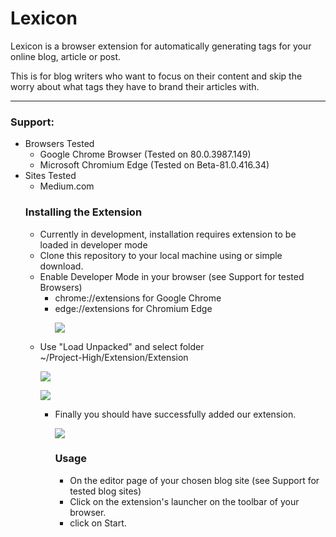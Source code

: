 # Lexicon

Lexicon is a browser extension for automatically generating tags for your online blog, article or post.

This is for blog writers who want to focus on their content and skip the worry about what tags they have to brand their articles with.

 ---
### Support:
<ul>
<li>Browsers Tested
 <ul>
  <li>Google Chrome Browser (Tested on 80.0.3987.149)</li>
  <li>Microsoft Chromium Edge (Tested on Beta-81.0.416.34)</li>
 </ul>
</li>
<li>Sites Tested
 <ul>
  <li>Medium.com</li>
 </ul>
</li>

### Installing the Extension
<ul>
<li>Currently in development, installation requires extension to be loaded in developer mode</li>
<li>Clone this repository to your local machine using or simple download.
</li>
<li>Enable Developer Mode in your browser (see Support for tested Browsers)
<ul>
<li>chrome://extensions for Google Chrome</li>
<li>
edge://extensions for Chromium Edge 

![](https://i.ibb.co/KGb8D1w/dev-mode.png)</li>
</ul>
</li>
</ul>
<ul>
<li>Use "Load Unpacked" and select folder <br>~/Project-High/Extension/Extension

![](https://i.ibb.co/sRDYTQC/load-unpacked.png)

![](https://i.ibb.co/5cDb5Tq/load-unpacked-file-select.png)
</li>
<ul>
<li>Finally you should have successfully added our extension.

![](https://i.ibb.co/ZJGg43M/confirmation.png)
</li>


### Usage
<ul>
<li>On the editor page of your chosen blog site (see Support for tested blog sites)</li> 
<li>Click on the extension's launcher on the toolbar of your browser.</li>
<li> click on Start.</li>
</ul>


